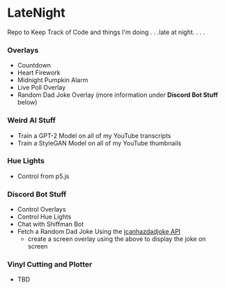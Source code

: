 # LateNight
Repo to Keep Track of Code and things I'm doing . . .late at night. . . .

### Overlays
* Countdown 
* Heart Firework
* Midnight Pumpkin Alarm
* Live Poll Overlay
* Random Dad Joke Overlay (more information under **Discord Bot Stuff** below)

### Weird AI Stuff
* Train a GPT-2 Model on all of my YouTube transcripts
* Train a StyleGAN Model on all of my YouTube thumbnails

### Hue Lights
* Control from p5.js

### Discord Bot Stuff
* Control Overlays
* Control Hue Lights
* Chat with Shiffman Bot
* Fetch a Random Dad Joke Using the [icanhazdadjoke API](https://icanhazdadjoke.com/api)
  - create a screen overlay using the above to display the joke on screen

### Vinyl Cutting and Plotter
* TBD
